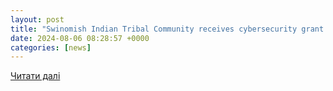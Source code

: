 ```yaml
---
layout: post
title: "Swinomish Indian Tribal Community receives cybersecurity grant to combat targeted threats | Cascadia Daily News"
date: 2024-08-06 08:28:57 +0000
categories: [news]
---
```


[Читати далі](https://www.cascadiadaily.com/2024/aug/05/swinomish-indian-tribal-community-receives-cybersecurity-grant-to-combat-targeted-threats/)
